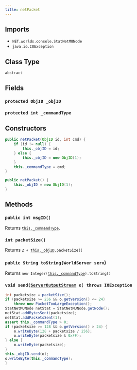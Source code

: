```yaml
---
title: netPacket
---
```


## Imports
- `NET.worlds.console.StatNetMUNode`
- `java.io.IOException`

## Class Type
`abstract`

## Fields
### `protected ObjID _objID`

### `protected int _commandType`

## Constructors
```java
public netPacket(ObjID id, int cmd) {
	if (id != null) {
		this._objID = id;
	} else {
		this._objID = new ObjID(1);
	}
	this._commandType = cmd;
}

public netPacket() {
	this._objID = new ObjID(1);
}
```

## Methods
### `public int msgID()`
Returns [`this._commandType`](#protected-int-_commandtype).

### `int packetSize()`
Returns `2 + `[`this._objID`](#protected-objid-_objid)`.packetSize()`

### `public String toString(WorldServer serv`)
Returns `new Integer(`[`this._commandType`](#protected-int-_commandtype)`).toString()`

### `void send(`[`ServerOutputStream`](./serveroutputstream)` o) throws IOException`
```java
int packetsize = packetSize();
if (packetsize >= 256 && o.getVersion() <= 24)
	throw new PacketTooLargeException();
StatNetMUNode netStat = StatNetMUNode.getNode();
netStat.addBytesSent(packetsize);
netStat.addPacketsSent(1);
assert this._commandType > 0;
if (packetsize >= 128 && o.getVersion() > 24) {
	o.writeByte(128 + packetsize / 256);
	o.writeByte(packetsize & 0xFF);
} else {
	o.writeByte(packetsize);
}
this._objID.send(o);
o.writeByte(this._commandType);
}
```
